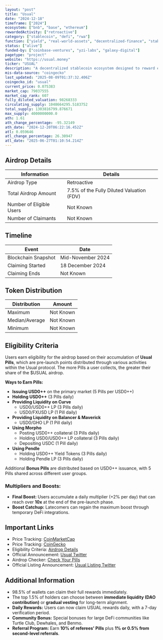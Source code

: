 ```yaml
---
layout: "post"
title: "Usual"
date: "2024-12-18"
timeframe: ["2024"]
ecosystem: ["bnb", "base", "ethereum"]
rewardedActivity: ["retroactive"]
category: ["stablecoin", "defi", "rwa"]
function: ["yield", "real-world-assets", "decentralized-finance", "stablecoin-protocol"]
status: ["alive"]
funded-by: ["coinbase-ventures", "yzi-labs", "galaxy-digital"]
pagetype: "project"
website: "https://usual.money"
ticker: "USUAL"
description: "A decentralized stablecoin ecosystem designed to reward early adopters and liquidity providers through an innovative incentive structure."
mis-data-source: "coingecko"
last_updated: "2025-08-09T01:37:32.406Z"
coingecko_id: "usual"
current_price: 0.075383
market_cap: 79037555
market_cap_rank: 607
fully_diluted_valuation: 98268333
circulating_supply: 1048664295.5183752
total_supply: 1303816799.876671
max_supply: 4000000000.0
ath: 1.61
ath_change_percentage: -95.32149
ath_date: "2024-12-20T06:22:16.452Z"
atl: 0.059646
atl_change_percentage: 26.30947
atl_date: "2025-06-27T01:10:54.214Z"
---
```


## Airdrop Details

| Information              | Details                                   |
| ------------------------ | ----------------------------------------- |
| Airdrop Type             | Retroactive                               |
| Total Airdrop Amount     | 7.5% of the Fully Diluted Valuation (FDV) |
| Number of Eligible Users | Not Known                                 |
| Number of Claimants      | Not Known                                 |

## Timeline

| Event               | Date              |
| ------------------- | ----------------- |
| Blockchain Snapshot | Mid-November 2024 |
| Claiming Started    | 18 December 2024  |
| Claiming Ends       | Not Known         |

## Token Distribution

| Distribution   | Amount    |
| -------------- | --------- |
| Maximum        | Not Known |
| Median/Average | Not Known |
| Minimum        | Not Known |

## Eligibility Criteria

Users earn eligibility for the airdrop based on their accumulation of **Usual Pills**, which are pre-launch points distributed through various activities within the Usual protocol. The more Pills a user collects, the greater their share of the $USUAL airdrop.

**Ways to Earn Pills:**

- **Issuing USD0++** on the primary market (5 Pills per USD0++)
- **Holding USD0++** (3 Pills daily)
- **Providing Liquidity on Curve**
  - USD0/USD0++ LP (3 Pills daily)
  - USD0/FXUSD LP (1 Pill daily)
- **Providing Liquidity on Balancer & Maverick**
  - USD0/GHO LP (1 Pill daily)
- **Using Morpho**
  - Posting USD0++ collateral (3 Pills daily)
  - Holding USD0/USD0++ LP collateral (3 Pills daily)
  - Depositing USDC (1 Pill daily)
- **Using Pendle**
  - Holding USD0++ Yield Tokens (3 Pills daily)
  - Holding Pendle LP (3 Pills daily)

Additional **Bonus Pills** are distributed based on USD0++ issuance, with 5 Pills shared across different user groups.

### Multipliers and Boosts:

- **Final Boost:** Users accumulate a daily multiplier (+2% per day) that can reach over **10x** at the end of the pre-launch phase.
- **Boost Catchup:** Latecomers can regain the maximum boost through temporary DeFi integrations.

## Important Links

- Price Tracking: [CoinMarketCap](https://coinmarketcap.com/currencies/usual)
- Price Tracking: [CoinGecko](https://www.coingecko.com/en/coins/usual)
- Eligibility Criteria: [Airdrop Details](https://docs.usual.money/pre-launch-rules/usual-airdrop)
- Official Announcement: [Usual Twitter](https://x.com/usualmoney/status/1865039758919159863)
- Airdrop Checker: [Check Your Pills](https://app.usual.money)
- Official Listing Announcement: [Usual Listing Twitter](https://x.com/usualmoney/status/1869323792486642140)

## Additional Information

- 98.5% of wallets can claim their full rewards immediately.
- The top 1.5% of holders can choose between **immediate liquidity (DAO contribution)** or **gradual vesting** for long-term alignment.
- **Daily Rewards:** Users can now claim USUAL rewards daily, with a 7-day verification period.
- **Community Bonus:** Special bonuses for large DeFi communities like Turtle Club, Dewhales, and Benmo.
- **Referral Program:** Earn **10% of referees' Pills** plus **1% or 0.5% from second-level referrals**.